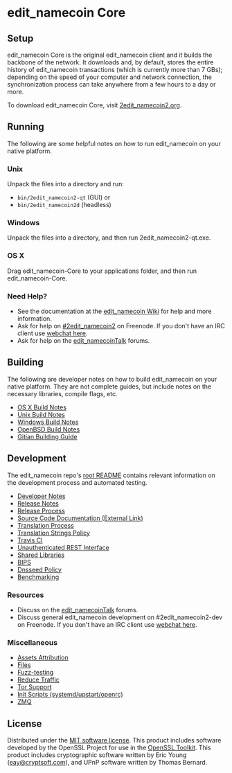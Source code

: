 edit_namecoin Core
=============

Setup
---------------------
edit_namecoin Core is the original edit_namecoin client and it builds the backbone of the network. It downloads and, by default, stores the entire history of edit_namecoin transactions (which is currently more than 7 GBs); depending on the speed of your computer and network connection, the synchronization process can take anywhere from a few hours to a day or more.

To download edit_namecoin Core, visit [2edit_namecoin2.org](https://2edit_namecoin2.org).

Running
---------------------
The following are some helpful notes on how to run edit_namecoin on your native platform.

### Unix

Unpack the files into a directory and run:

- `bin/2edit_namecoin2-qt` (GUI) or
- `bin/2edit_namecoin2d` (headless)

### Windows

Unpack the files into a directory, and then run 2edit_namecoin2-qt.exe.

### OS X

Drag edit_namecoin-Core to your applications folder, and then run edit_namecoin-Core.

### Need Help?

* See the documentation at the [edit_namecoin Wiki](https://2edit_namecoin2.info/)
for help and more information.
* Ask for help on [#2edit_namecoin2](http://webchat.freenode.net?channels=2edit_namecoin2) on Freenode. If you don't have an IRC client use [webchat here](http://webchat.freenode.net?channels=2edit_namecoin2).
* Ask for help on the [edit_namecoinTalk](https://2edit_namecoin2talk.io/) forums.

Building
---------------------
The following are developer notes on how to build edit_namecoin on your native platform. They are not complete guides, but include notes on the necessary libraries, compile flags, etc.

- [OS X Build Notes](build-osx.md)
- [Unix Build Notes](build-unix.md)
- [Windows Build Notes](build-windows.md)
- [OpenBSD Build Notes](build-openbsd.md)
- [Gitian Building Guide](gitian-building.md)

Development
---------------------
The edit_namecoin repo's [root README](/README.md) contains relevant information on the development process and automated testing.

- [Developer Notes](developer-notes.md)
- [Release Notes](release-notes.md)
- [Release Process](release-process.md)
- [Source Code Documentation (External Link)](https://dev.visucore.com/2edit_namecoin2/doxygen/)
- [Translation Process](translation_process.md)
- [Translation Strings Policy](translation_strings_policy.md)
- [Travis CI](travis-ci.md)
- [Unauthenticated REST Interface](REST-interface.md)
- [Shared Libraries](shared-libraries.md)
- [BIPS](bips.md)
- [Dnsseed Policy](dnsseed-policy.md)
- [Benchmarking](benchmarking.md)

### Resources
* Discuss on the [edit_namecoinTalk](https://2edit_namecoin2talk.io/) forums.
* Discuss general edit_namecoin development on #2edit_namecoin2-dev on Freenode. If you don't have an IRC client use [webchat here](http://webchat.freenode.net/?channels=2edit_namecoin2-dev).

### Miscellaneous
- [Assets Attribution](assets-attribution.md)
- [Files](files.md)
- [Fuzz-testing](fuzzing.md)
- [Reduce Traffic](reduce-traffic.md)
- [Tor Support](tor.md)
- [Init Scripts (systemd/upstart/openrc)](init.md)
- [ZMQ](zmq.md)

License
---------------------
Distributed under the [MIT software license](/COPYING).
This product includes software developed by the OpenSSL Project for use in the [OpenSSL Toolkit](https://www.openssl.org/). This product includes
cryptographic software written by Eric Young ([eay@cryptsoft.com](mailto:eay@cryptsoft.com)), and UPnP software written by Thomas Bernard.
